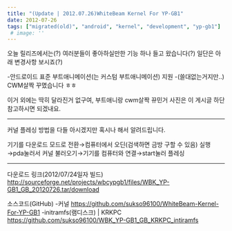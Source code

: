 ```yaml
---
title: "(Update | 2012.07.26)WhiteBeam Kernel For YP-GB1"
date: 2012-07-26
tags: ["migrated(old)", "android", "kernel", "development", "yp-gb1"]
 # image: ''
---
```


오늘 릴리즈에서는(?) 여러분들이 좋아하실만한 기능 하나 들고 왔습니다(?)
일단은 아래 변경사항 보시죠(?)

-안드로이드 표준 부트애니메이션(는 커스텀 부트애니메이션) 지원
-(쓸대없는거지만..) CWM살짝 꾸몄습니다 ㅎㅎ

이거 외에는 딱히 달라진거 없구여,
부트애니랑 cwm살짝 뀨민거 사진은 이 게시글 하단 참고하시면 되겠내요.

-------------------------------------------------



커널 플레싱 방법을 다들 아시겠지만 혹시나 해서 알려드립니다.

기기를 다운로드 모드로 전환→컴퓨터에서 오딘(검색하면 금방 구할 수 있음) 
실행→pda눌러서 커널 불러오기→기기를 컴퓨터와 연결→start눌러 플레싱



-------------------------------------------------


다운로드 링크(2012/07/24일자 빌드)
http://sourceforge.net/projects/wbcypgb1/files/WBK_YP-GB1_GB_20120726.tar/download


소스코드(GitHub)
-커널
https://github.com/sukso96100/WhiteBeam-Kernel-For-YP-GB1
-initramfs(램디스크) | KRKPC
https://github.com/sukso96100/WBK_YP-GB1_GB_KRKPC_intiramfs 


